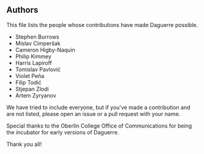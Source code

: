 ## Authors

This file lists the people whose contributions have made Daguerre possible.

* Stephen Burrows
* Mislav Cimperšak
* Cameron Higby-Naquin
* Philip Kimmey
* Harris Lapiroff
* Tomislav Pavlović
* Violet Peña
* Filip Todić
* Stjepan Zlodi
* Artem Zyryanov

We have tried to include everyone, but if you've made a contribution and are not listed, please open an issue or a pull request with your name.

Special thanks to the Oberlin College Office of Communications for being the incubator for early versions of Daguerre.

Thank you all!
